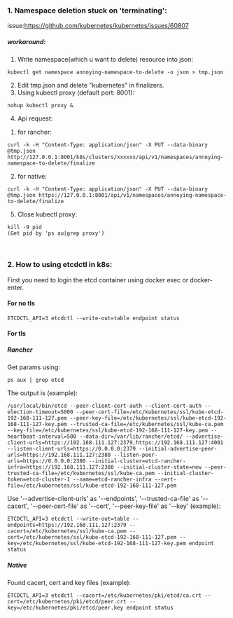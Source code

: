 ### 1. Namespace deletion stuck on 'terminating':
issue:https://github.com/kubernetes/kubernetes/issues/60807

#####  workaround:
1. Write namespace(which u want to delete) resource into json:
```
kubectl get namespace annoying-namespace-to-delete -o json > tmp.json  
```
2. Edit tmp.json and delete "kubernetes" in finalizers.
3. Using kubectl proxy (default port: 8001):
```
nohup kubectl proxy & 
```
4. Api request:
1) for rancher:
```
curl -k -H "Content-Type: application/json" -X PUT --data-binary @tmp.json http://127.0.0.1:8001/k8s/clusters/xxxxxx/api/v1/namespaces/annoying-namespace-to-delete/finalize
```

2) for native:
```
curl -k -H "Content-Type: application/json" -X PUT --data-binary @tmp.json https://127.0.0.1:8001/api/v1/namespaces/annoying-namespace-to-delete/finalize
```

5. Close kubectl proxy:
```
kill -9 pid 
(Get pid by 'ps au|grep proxy')
```

<br/>

### 2. How to using etcdctl in k8s:

First you need to login the etcd container using docker exec or docker-enter.

#### For no tls
```
ETCDCTL_API=3 etcdctl --write-out=table endpoint status
```

#### For tls
##### Rancher
Get params using:  
```
ps aux | grep etcd
```

The output is (example):
```
/usr/local/bin/etcd --peer-client-cert-auth --client-cert-auth --election-timeout=5000 --peer-cert-file=/etc/kubernetes/ssl/kube-etcd-192-168-111-127.pem --peer-key-file=/etc/kubernetes/ssl/kube-etcd-192-168-111-127-key.pem --trusted-ca-file=/etc/kubernetes/ssl/kube-ca.pem --key-file=/etc/kubernetes/ssl/kube-etcd-192-168-111-127-key.pem --heartbeat-interval=500 --data-dir=/var/lib/rancher/etcd/ --advertise-client-urls=https://192.168.111.127:2379,https://192.168.111.127:4001 --listen-client-urls=https://0.0.0.0:2379 --initial-advertise-peer-urls=https://192.168.111.127:2380 --listen-peer-urls=https://0.0.0.0:2380 --initial-cluster=etcd-rancher-infra=https://192.168.111.127:2380 --initial-cluster-state=new --peer-trusted-ca-file=/etc/kubernetes/ssl/kube-ca.pem --initial-cluster-token=etcd-cluster-1 --name=etcd-rancher-infra --cert-file=/etc/kubernetes/ssl/kube-etcd-192-168-111-127.pem
```

Use '--advertise-client-urls' as '--endpoints', '--trusted-ca-file' as '--cacert', '--peer-cert-file' as '--cert', '--peer-key-file' as '--key' (example):  
```
ETCDCTL_API=3 etcdctl --write-out=table --endpoints=https://192.168.111.127:2379 --cacert=/etc/kubernetes/ssl/kube-ca.pem --cert=/etc/kubernetes/ssl/kube-etcd-192-168-111-127.pem --key=/etc/kubernetes/ssl/kube-etcd-192-168-111-127-key.pem endpoint status
```

##### Native
Found cacert, cert and key files (example):
```
ETCDCTL_API=3 etcdctl --cacert=/etc/kubernetes/pki/etcd/ca.crt --cert=/etc/kubernetes/pki/etcd/peer.crt --key=/etc/kubernetes/pki/etcd/peer.key endpoint status
```
